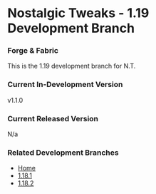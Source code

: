 # Nostalgic Tweaks - 1.19 Development Branch
### Forge & Fabric
This is the 1.19 development branch for N.T.

### Current In-Development Version
v1.1.0

### Current Released Version
N/a

### Related Development Branches
- [Home](https://github.com/Adrenix/Nostalgic-Tweaks)
- [1.18.1](https://github.com/Adrenix/Nostalgic-Tweaks/tree/1.18.1)
- [1.18.2](https://github.com/Adrenix/Nostalgic-Tweaks/tree/1.18.2)
